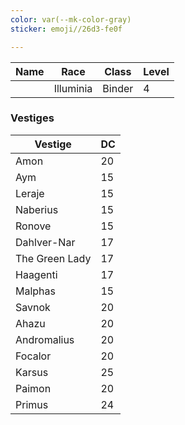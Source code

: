 ```yaml
---
color: var(--mk-color-gray)
sticker: emoji//26d3-fe0f

---
```

| Name | Race | Class | Level |
| ---- | ---- | ----- | ----- |
|      | Illuminia     | Binder      | 4     |

### Vestiges
|Vestige|DC|
|---|---|
|Amon|20|
|Aym|15|
|Leraje|15|
|Naberius|15|
|Ronove|15|
|Dahlver-Nar|17|
|The Green Lady|17|
|Haagenti|17|
|Malphas|15|
|Savnok|20|
|Ahazu|20|
|Andromalius|20|
|Focalor|20|
|Karsus|25|
|Paimon|20|
|Primus|24|